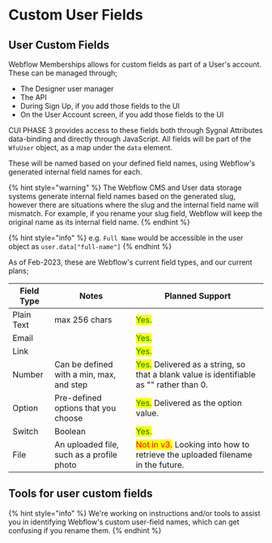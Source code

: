 # Custom User Fields

## User Custom Fields

Webflow Memberships allows for custom fields as part of a User's account. These can be managed through;

* The Designer user manager
* The API
* During Sign Up, if you add those fields to the UI
* On the User Account screen, if you add those fields to the UI

CUI PHASE 3 provides access to these fields both through Sygnal Attributes data-binding and directly through JavaScript. All fields will be part of the `WfuUser` object, as a map under the `data` element.

These will be named based on your defined field names, using Webflow's generated internal field names for each.&#x20;

{% hint style="warning" %}
The Webflow CMS and User data storage systems generate internal field names based on the generated slug, however there are situations where the slug and the internal field name will mismatch. For example, if you rename your slug field, Webflow will keep the original name as its internal field name.&#x20;
{% endhint %}

{% hint style="info" %}
e.g. `Full Name` would be accessible in the user object as `user.data["full-name"]`
{% endhint %}

As of Feb-2023, these are Webflow's current field types, and our current plans;&#x20;

| Field Type  | Notes                                      | Planned Support                                                                                                          |
| ----------- | ------------------------------------------ | ------------------------------------------------------------------------------------------------------------------------ |
| Plain Text  | max 256 chars                              | <mark style="color:green;">Yes.</mark>                                                                                   |
| Email       |                                            | <mark style="color:green;">Yes.</mark>                                                                                   |
| Link        |                                            | <mark style="color:green;">Yes.</mark>                                                                                   |
| Number      | Can be defined with a min, max, and step   | <mark style="color:green;">Yes.</mark> Delivered as a string, so that a blank value is identifiable as "" rather than 0. |
| Option      | Pre-defined options that you choose        | <mark style="color:green;">Yes.</mark> Delivered as the option value.                                                    |
| Switch      | Boolean                                    | <mark style="color:green;">Yes.</mark>                                                                                   |
| File        | An uploaded file, such as a profile photo  | <mark style="color:red;">Not in v3.</mark> Looking into how to retrieve the uploaded filename in the future.             |

## Tools for user custom fields

{% hint style="info" %}
We're working on instructions and/or tools to assist you in identifying Webflow's custom user-field names, which can get confusing if you rename them.&#x20;
{% endhint %}
